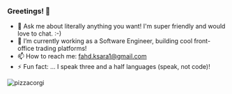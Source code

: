 ### Greetings! 👋




- 💬 Ask me about literally anything you want! I'm super friendly and would love to chat. :-)
- 🌱 I’m currently working as a Software Engineer, building cool front-office trading platforms!
- 📫 How to reach me: fahd.ksara1@gmail.com
- ⚡ Fun fact: ... I speak three and a half languages (speak, not code)!

![pizzacorgi](https://user-images.githubusercontent.com/31784252/109874381-08f42780-7c3d-11eb-92d0-05bb7b44e21a.jpeg)

